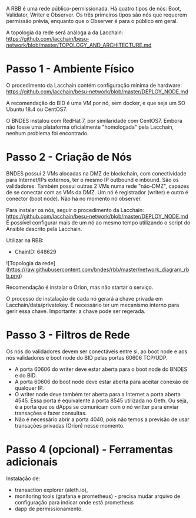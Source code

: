 A RBB é uma rede público-permissionada. Há quatro tipos de nós: Boot, Validator, Writer e Observer. 
Os três primeiros tipos são nós que requerem permissão prévia, enquanto que o Observer é para o público em geral. 

A topologia da rede será análoga a da Lacchain: https://github.com/lacchain/besu-network/blob/master/TOPOLOGY_AND_ARCHITECTURE.md


# Passo 1 - Ambiente Físico
O procedimento da Lacchain contém configuração mínima de hardware: https://github.com/lacchain/besu-network/blob/master/DEPLOY_NODE.md

A recomendação do BID é uma VM por nó, sem docker, e que seja um SO Ubuntu 18.4 ou CentOS7. 

O BNDES instalou com RedHat 7, por similaridade com CentOS7. Embora não fosse uma plataforma oficialmente "homologada" pela Lacchain, nenhum problema foi encontrado.

# Passo 2 - Criação de Nós
BNDES possui 2 VMs alocadas na DMZ de blockchain, com conectividade para Internet/IPs externos, ter o mesmo IP outbound e inbound. São os validadores.
Também possui outras 2 VMs numa rede "não-DMZ", capazes de se conectar com as VMs da DMZ. Um nó é registrador (writer) e outro é conector (boot node).
Não há no momento nó observer.

Para instalar os nós, seguir o procedimento da Lacchain: https://github.com/lacchain/besu-network/blob/master/DEPLOY_NODE.md
É possível configurar mais de um nó ao mesmo tempo utilizando o script do Ansible descrito pela Lacchain.

Utilizar na RBB:

- ChainID: 648629

![Topologia da rede]
(https://raw.githubusercontent.com/bndes/rbb/master/network_diagram_rbb.png)

Recomendação é instalar o Orion, mas não startar o serviço.

O processo de instalação de cada nó gerará a chave privada em Lacchain/data/privatekey. É necessário ter um mecanismo interno para gerir essa chave.
Importante: a chave pode ser regerada.


# Passo 3 - Filtros de Rede
Os nós do validadores devem ser conectáveis entre si, ao boot node e aos nós validadores e boot node do BID pelas portas 60606 TCP/UDP. 

- A porta 60606 do writer deve estar aberta para o boot node do BNDES e do BID.
- A porta 60606 do boot node deve estar aberta para aceitar conexão de qualquer IP.
- O writer node deve também ter aberta para a Internet a porta aberta 4545. Essa porta é equivalente a porta 8545 utilizada no Geth. Ou seja, é a porta que os dApps se comunicam com o nó writter para enviar transações e fazer consultas. 
- Não é necessário abrir a porta 4040, pois não temos a previsão de usar transações privadas (Orion) nesse momento.

# Passo 4 (opcional) - Ferramentas adicionais
Instalação de:
- transaction explorer (aleth.io), 
- monitoring tools (grafana e prometheus) - precisa mudar arquivo de configuração para indicar onde está prometheus
- dapp de permissionamento.




